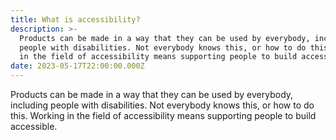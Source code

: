 ```yaml
---
title: What is accessibility?
description: >-
  Products can be made in a way that they can be used by everybody, including
  people with disabilities. Not everybody knows this, or how to do this. Working
  in the field of accessibility means supporting people to build accessible.
date: 2023-05-17T22:00:00.000Z
---
```


Products can be made in a way that they can be used by everybody, including people with disabilities. Not everybody knows this, or how to do this. Working in the field of accessibility means supporting people to build accessible.
